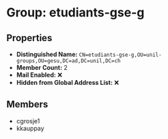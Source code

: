 # Group: etudiants-gse-g

## Properties

- **Distinguished Name:** `CN=etudiants-gse-g,OU=unil-groups,OU=gesu,DC=ad,DC=unil,DC=ch`
- **Member Count:** 2
- **Mail Enabled:** ❌
- **Hidden from Global Address List:** ❌

## Members

- cgrosje1
- kkauppay
